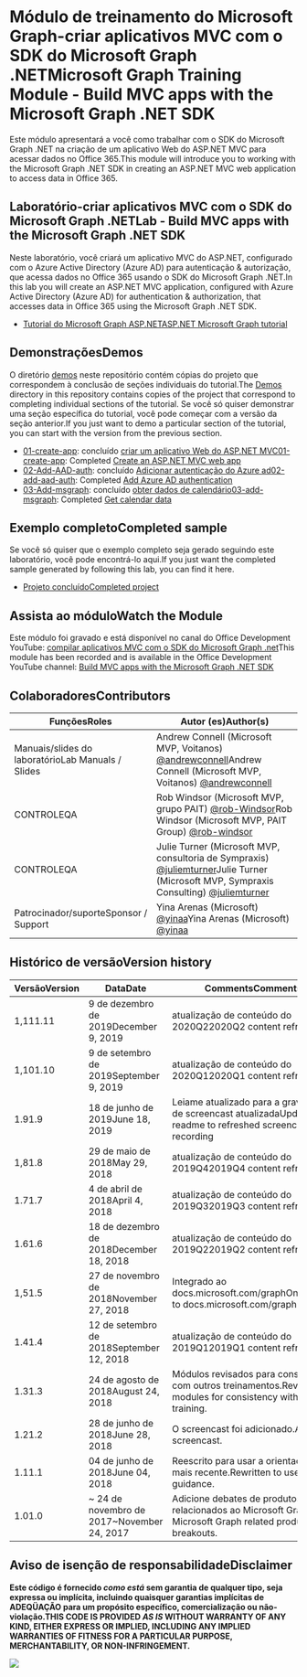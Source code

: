 # <a name="microsoft-graph-training-module---build-mvc-apps-with-the-microsoft-graph-net-sdk"></a><span data-ttu-id="347a7-101">Módulo de treinamento do Microsoft Graph-criar aplicativos MVC com o SDK do Microsoft Graph .NET</span><span class="sxs-lookup"><span data-stu-id="347a7-101">Microsoft Graph Training Module - Build MVC apps with the Microsoft Graph .NET SDK</span></span>

<span data-ttu-id="347a7-102">Este módulo apresentará a você como trabalhar com o SDK do Microsoft Graph .NET na criação de um aplicativo Web do ASP.NET MVC para acessar dados no Office 365.</span><span class="sxs-lookup"><span data-stu-id="347a7-102">This module will introduce you to working with the Microsoft Graph .NET SDK in creating an ASP.NET MVC web application to access data in Office 365.</span></span>

## <a name="lab---build-mvc-apps-with-the-microsoft-graph-net-sdk"></a><span data-ttu-id="347a7-103">Laboratório-criar aplicativos MVC com o SDK do Microsoft Graph .NET</span><span class="sxs-lookup"><span data-stu-id="347a7-103">Lab - Build MVC apps with the Microsoft Graph .NET SDK</span></span>

<span data-ttu-id="347a7-104">Neste laboratório, você criará um aplicativo MVC do ASP.NET, configurado com o Azure Active Directory (Azure AD) para autenticação & autorização, que acessa dados no Office 365 usando o SDK do Microsoft Graph .NET.</span><span class="sxs-lookup"><span data-stu-id="347a7-104">In this lab you will create an ASP.NET MVC application, configured with Azure Active Directory (Azure AD) for authentication & authorization, that accesses data in Office 365 using the Microsoft Graph .NET SDK.</span></span>

- [<span data-ttu-id="347a7-105">Tutorial do Microsoft Graph ASP.NET</span><span class="sxs-lookup"><span data-stu-id="347a7-105">ASP.NET Microsoft Graph tutorial</span></span>](https://docs.microsoft.com/graph/training/aspnet-tutorial)

## <a name="demos"></a><span data-ttu-id="347a7-106">Demonstrações</span><span class="sxs-lookup"><span data-stu-id="347a7-106">Demos</span></span>

<span data-ttu-id="347a7-107">O diretório [demos](./Demos) neste repositório contém cópias do projeto que correspondem à conclusão de seções individuais do tutorial.</span><span class="sxs-lookup"><span data-stu-id="347a7-107">The [Demos](./Demos) directory in this repository contains copies of the project that correspond to completing individual sections of the tutorial.</span></span> <span data-ttu-id="347a7-108">Se você só quiser demonstrar uma seção específica do tutorial, você pode começar com a versão da seção anterior.</span><span class="sxs-lookup"><span data-stu-id="347a7-108">If you just want to demo a particular section of the tutorial, you can start with the version from the previous section.</span></span>

- <span data-ttu-id="347a7-109">[01-create-app](Demos/01-create-app): concluído [criar um aplicativo Web do ASP.NET MVC](https://docs.microsoft.com/graph/training/aspnet-tutorial?tutorial-step=1)</span><span class="sxs-lookup"><span data-stu-id="347a7-109">[01-create-app](Demos/01-create-app): Completed [Create an ASP.NET MVC web app](https://docs.microsoft.com/graph/training/aspnet-tutorial?tutorial-step=1)</span></span>
- <span data-ttu-id="347a7-110">[02-Add-AAD-auth](Demos/02-add-aad-auth): concluído [Adicionar autenticação do Azure ad](https://docs.microsoft.com/graph/training/aspnet-tutorial?tutorial-step=3)</span><span class="sxs-lookup"><span data-stu-id="347a7-110">[02-add-aad-auth](Demos/02-add-aad-auth): Completed [Add Azure AD authentication](https://docs.microsoft.com/graph/training/aspnet-tutorial?tutorial-step=3)</span></span>
- <span data-ttu-id="347a7-111">[03-Add-msgraph](Demos/03-add-msgraph): concluído [obter dados de calendário](https://docs.microsoft.com/graph/training/aspnet-tutorial?tutorial-step=4)</span><span class="sxs-lookup"><span data-stu-id="347a7-111">[03-add-msgraph](Demos/03-add-msgraph): Completed [Get calendar data](https://docs.microsoft.com/graph/training/aspnet-tutorial?tutorial-step=4)</span></span>

## <a name="completed-sample"></a><span data-ttu-id="347a7-112">Exemplo completo</span><span class="sxs-lookup"><span data-stu-id="347a7-112">Completed sample</span></span>

<span data-ttu-id="347a7-113">Se você só quiser que o exemplo completo seja gerado seguindo este laboratório, você pode encontrá-lo aqui.</span><span class="sxs-lookup"><span data-stu-id="347a7-113">If you just want the completed sample generated by following this lab, you can find it here.</span></span>

- [<span data-ttu-id="347a7-114">Projeto concluído</span><span class="sxs-lookup"><span data-stu-id="347a7-114">Completed project</span></span>](Demos/03-add-msgraph)

## <a name="watch-the-module"></a><span data-ttu-id="347a7-115">Assista ao módulo</span><span class="sxs-lookup"><span data-stu-id="347a7-115">Watch the Module</span></span>

<span data-ttu-id="347a7-116">Este módulo foi gravado e está disponível no canal do Office Development YouTube: [compilar aplicativos MVC com o SDK do Microsoft Graph .net](https://youtu.be/a2teHZ5WuNc)</span><span class="sxs-lookup"><span data-stu-id="347a7-116">This module has been recorded and is available in the Office Development YouTube channel: [Build MVC apps with the Microsoft Graph .NET SDK](https://youtu.be/a2teHZ5WuNc)</span></span>

## <a name="contributors"></a><span data-ttu-id="347a7-117">Colaboradores</span><span class="sxs-lookup"><span data-stu-id="347a7-117">Contributors</span></span>

| <span data-ttu-id="347a7-118">Funções</span><span class="sxs-lookup"><span data-stu-id="347a7-118">Roles</span></span>                | <span data-ttu-id="347a7-119">Autor (es)</span><span class="sxs-lookup"><span data-stu-id="347a7-119">Author(s)</span></span>                                                                                     |
| -------------------- | --------------------------------------------------------------------------------------------- |
| <span data-ttu-id="347a7-120">Manuais/slides do laboratório</span><span class="sxs-lookup"><span data-stu-id="347a7-120">Lab Manuals / Slides</span></span> | <span data-ttu-id="347a7-121">Andrew Connell (Microsoft MVP, Voitanos) [@andrewconnell](//github.com/andrewconnell)</span><span class="sxs-lookup"><span data-stu-id="347a7-121">Andrew Connell (Microsoft MVP, Voitanos) [@andrewconnell](//github.com/andrewconnell)</span></span>         |
| <span data-ttu-id="347a7-122">CONTROLE</span><span class="sxs-lookup"><span data-stu-id="347a7-122">QA</span></span>                   | <span data-ttu-id="347a7-123">Rob Windsor (Microsoft MVP, grupo PAIT) [@rob-Windsor](//github.com/rob-windsor)</span><span class="sxs-lookup"><span data-stu-id="347a7-123">Rob Windsor (Microsoft MVP, PAIT Group) [@rob-windsor](//github.com/rob-windsor)</span></span>              |
| <span data-ttu-id="347a7-124">CONTROLE</span><span class="sxs-lookup"><span data-stu-id="347a7-124">QA</span></span>                   | <span data-ttu-id="347a7-125">Julie Turner (Microsoft MVP, consultoria de Sympraxis) [@juliemturner](//github.com/juliemturner)</span><span class="sxs-lookup"><span data-stu-id="347a7-125">Julie Turner (Microsoft MVP, Sympraxis Consulting) [@juliemturner](//github.com/juliemturner)</span></span> |
| <span data-ttu-id="347a7-126">Patrocinador/suporte</span><span class="sxs-lookup"><span data-stu-id="347a7-126">Sponsor / Support</span></span>    | <span data-ttu-id="347a7-127">Yina Arenas (Microsoft) [@yinaa](//github.com/yinaa)</span><span class="sxs-lookup"><span data-stu-id="347a7-127">Yina Arenas (Microsoft) [@yinaa](//github.com/yinaa)</span></span>                                          |

## <a name="version-history"></a><span data-ttu-id="347a7-128">Histórico de versão</span><span class="sxs-lookup"><span data-stu-id="347a7-128">Version history</span></span>

| <span data-ttu-id="347a7-129">Versão</span><span class="sxs-lookup"><span data-stu-id="347a7-129">Version</span></span> |        <span data-ttu-id="347a7-130">Data</span><span class="sxs-lookup"><span data-stu-id="347a7-130">Date</span></span>        |                       <span data-ttu-id="347a7-131">Comments</span><span class="sxs-lookup"><span data-stu-id="347a7-131">Comments</span></span>                       |
| ------- | ------------------ | ---------------------------------------------------- |
| <span data-ttu-id="347a7-132">1,11</span><span class="sxs-lookup"><span data-stu-id="347a7-132">1.11</span></span>    | <span data-ttu-id="347a7-133">9 de dezembro de 2019</span><span class="sxs-lookup"><span data-stu-id="347a7-133">December 9, 2019</span></span>   | <span data-ttu-id="347a7-134">atualização de conteúdo do 2020Q2</span><span class="sxs-lookup"><span data-stu-id="347a7-134">2020Q2 content refresh</span></span>                               |
| <span data-ttu-id="347a7-135">1,10</span><span class="sxs-lookup"><span data-stu-id="347a7-135">1.10</span></span>    | <span data-ttu-id="347a7-136">9 de setembro de 2019</span><span class="sxs-lookup"><span data-stu-id="347a7-136">September 9, 2019</span></span>  | <span data-ttu-id="347a7-137">atualização de conteúdo do 2020Q1</span><span class="sxs-lookup"><span data-stu-id="347a7-137">2020Q1 content refresh</span></span>                               |
| <span data-ttu-id="347a7-138">1.9</span><span class="sxs-lookup"><span data-stu-id="347a7-138">1.9</span></span>     | <span data-ttu-id="347a7-139">18 de junho de 2019</span><span class="sxs-lookup"><span data-stu-id="347a7-139">June 18, 2019</span></span>      | <span data-ttu-id="347a7-140">Leiame atualizado para a gravação de screencast atualizada</span><span class="sxs-lookup"><span data-stu-id="347a7-140">Updated readme to refreshed screencast recording</span></span>     |
| <span data-ttu-id="347a7-141">1,8</span><span class="sxs-lookup"><span data-stu-id="347a7-141">1.8</span></span>     | <span data-ttu-id="347a7-142">29 de maio de 2018</span><span class="sxs-lookup"><span data-stu-id="347a7-142">May 29, 2018</span></span>       | <span data-ttu-id="347a7-143">atualização de conteúdo do 2019Q4</span><span class="sxs-lookup"><span data-stu-id="347a7-143">2019Q4 content refresh</span></span>                               |
| <span data-ttu-id="347a7-144">1.7</span><span class="sxs-lookup"><span data-stu-id="347a7-144">1.7</span></span>     | <span data-ttu-id="347a7-145">4 de abril de 2018</span><span class="sxs-lookup"><span data-stu-id="347a7-145">April 4, 2018</span></span>      | <span data-ttu-id="347a7-146">atualização de conteúdo do 2019Q3</span><span class="sxs-lookup"><span data-stu-id="347a7-146">2019Q3 content refresh</span></span>                               |
| <span data-ttu-id="347a7-147">1.6</span><span class="sxs-lookup"><span data-stu-id="347a7-147">1.6</span></span>     | <span data-ttu-id="347a7-148">18 de dezembro de 2018</span><span class="sxs-lookup"><span data-stu-id="347a7-148">December 18, 2018</span></span>  | <span data-ttu-id="347a7-149">atualização de conteúdo do 2019Q2</span><span class="sxs-lookup"><span data-stu-id="347a7-149">2019Q2 content refresh</span></span>                               |
| <span data-ttu-id="347a7-150">1,5</span><span class="sxs-lookup"><span data-stu-id="347a7-150">1.5</span></span>     | <span data-ttu-id="347a7-151">27 de novembro de 2018</span><span class="sxs-lookup"><span data-stu-id="347a7-151">November 27, 2018</span></span>  | <span data-ttu-id="347a7-152">Integrado ao docs.microsoft.com/graph</span><span class="sxs-lookup"><span data-stu-id="347a7-152">Onboarded to docs.microsoft.com/graph</span></span>                |
| <span data-ttu-id="347a7-153">1.4</span><span class="sxs-lookup"><span data-stu-id="347a7-153">1.4</span></span>     | <span data-ttu-id="347a7-154">12 de setembro de 2018</span><span class="sxs-lookup"><span data-stu-id="347a7-154">September 12, 2018</span></span> | <span data-ttu-id="347a7-155">atualização de conteúdo do 2019Q1</span><span class="sxs-lookup"><span data-stu-id="347a7-155">2019Q1 content refresh</span></span>                               |
| <span data-ttu-id="347a7-156">1.3</span><span class="sxs-lookup"><span data-stu-id="347a7-156">1.3</span></span>     | <span data-ttu-id="347a7-157">24 de agosto de 2018</span><span class="sxs-lookup"><span data-stu-id="347a7-157">August 24, 2018</span></span>    | <span data-ttu-id="347a7-158">Módulos revisados para consistência com outros treinamentos.</span><span class="sxs-lookup"><span data-stu-id="347a7-158">Revised modules for consistency with other training.</span></span> |
| <span data-ttu-id="347a7-159">1.2</span><span class="sxs-lookup"><span data-stu-id="347a7-159">1.2</span></span>     | <span data-ttu-id="347a7-160">28 de junho de 2018</span><span class="sxs-lookup"><span data-stu-id="347a7-160">June 28, 2018</span></span>      | <span data-ttu-id="347a7-161">O screencast foi adicionado.</span><span class="sxs-lookup"><span data-stu-id="347a7-161">Added screencast.</span></span>                                    |
| <span data-ttu-id="347a7-162">1.1</span><span class="sxs-lookup"><span data-stu-id="347a7-162">1.1</span></span>     | <span data-ttu-id="347a7-163">04 de junho de 2018</span><span class="sxs-lookup"><span data-stu-id="347a7-163">June 04, 2018</span></span>      | <span data-ttu-id="347a7-164">Reescrito para usar a orientação mais recente.</span><span class="sxs-lookup"><span data-stu-id="347a7-164">Rewritten to use latest guidance.</span></span>                    |
| <span data-ttu-id="347a7-165">1.0</span><span class="sxs-lookup"><span data-stu-id="347a7-165">1.0</span></span>     | <span data-ttu-id="347a7-166">~ 24 de novembro de 2017</span><span class="sxs-lookup"><span data-stu-id="347a7-166">~November 24, 2017</span></span> | <span data-ttu-id="347a7-167">Adicione debates de produtos relacionados ao Microsoft Graph.</span><span class="sxs-lookup"><span data-stu-id="347a7-167">Add Microsoft Graph related product breakouts.</span></span>       |

## <a name="disclaimer"></a><span data-ttu-id="347a7-168">Aviso de isenção de responsabilidade</span><span class="sxs-lookup"><span data-stu-id="347a7-168">Disclaimer</span></span>

<span data-ttu-id="347a7-169">**Este código é fornecido _como está_ sem garantia de qualquer tipo, seja expressa ou implícita, incluindo quaisquer garantias implícitas de ADEQÜAÇÃO para um propósito específico, comercialização ou não-violação.**</span><span class="sxs-lookup"><span data-stu-id="347a7-169">**THIS CODE IS PROVIDED _AS IS_ WITHOUT WARRANTY OF ANY KIND, EITHER EXPRESS OR IMPLIED, INCLUDING ANY IMPLIED WARRANTIES OF FITNESS FOR A PARTICULAR PURPOSE, MERCHANTABILITY, OR NON-INFRINGEMENT.**</span></span>

<img src="https://telemetry.sharepointpnp.com/msgraph-training-aspnetmvcapp" />
